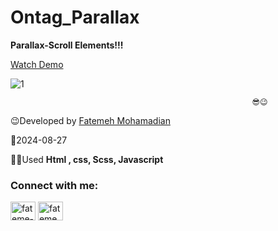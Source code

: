 # Ontag_Parallax
**Parallax-Scroll Elements!!!**

[Watch Demo](https://fatememohamadian.github.io/Ontag_Parallax/)

![1](https://github.com/user-attachments/assets/08d29dc2-867d-4cde-a0d6-ab737b89f6ce)

                                                          😎😉 
                                                 

 😉Developed by <a href="https://linkedin.com/in/fateme-mohamadian-dev0824" target="blank">Fatemeh Mohamadian</a>

 📅2024-08-27

 👩‍💻Used **Html , css, Scss, Javascript** 

 <h3 align="left">Connect with me:</h3>
<p align="left">
<a href="https://linkedin.com/in/fateme-mohamadian-dev0824" target="blank"><img align="center" src="https://raw.githubusercontent.com/rahuldkjain/github-profile-readme-generator/master/src/images/icons/Social/linked-in-alt.svg" alt="fateme-mohamadian-dev0824" height="30" width="40" /></a>
<a href="https://instagram.com/fateme_mohamadiian.fed" target="blank"><img align="center" src="https://raw.githubusercontent.com/rahuldkjain/github-profile-readme-generator/master/src/images/icons/Social/instagram.svg" alt="fateme_mohamadiian.fed" height="30" width="40" /></a>
</p>
